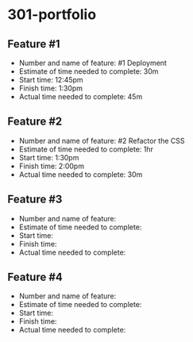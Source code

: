 # 301-portfolio

## Feature #1

* Number and name of feature: #1 Deployment
* Estimate of time needed to complete: 30m
* Start time: 12:45pm
* Finish time: 1:30pm
* Actual time needed to complete: 45m

## Feature #2

* Number and name of feature: #2 Refactor the CSS
* Estimate of time needed to complete: 1hr
* Start time: 1:30pm
* Finish time: 2:00pm
* Actual time needed to complete: 30m

## Feature #3

* Number and name of feature:
* Estimate of time needed to complete:
* Start time:
* Finish time:
* Actual time needed to complete:

## Feature #4

* Number and name of feature:
* Estimate of time needed to complete:
* Start time:
* Finish time:
* Actual time needed to complete:
